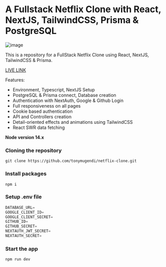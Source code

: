 # A Fullstack Netflix Clone with React, NextJS, TailwindCSS, Prisma & PostgreSQL

![image](https://user-images.githubusercontent.com/23248726/220005380-ede4fb14-0b8d-4582-a063-3cc4beeccfb7.png)


This is a repository for a FullStack Netflix Clone using React, NextJS, TailwindCSS & Prisma.

[LIVE LINK](https://netflix-clone-tonymugendi.vercel.app/)


Features:


- Environment, Typescript, NextJS Setup
- PostgreSQL & Prisma connect, Database creation
- Authentication with NextAuth, Google & Github Login
- Full responsiveness on all pages
- Cookie based authentication
- API and Controllers creation
- Detail-oriented effects and animations using TailwindCSS
- React SWR data fetching

**Node version 14.x**

### Cloning the repository

```shell
git clone https://github.com/tonymugendi/netflix-clone.git
```

### Install packages

```shell
npm i
```

### Setup .env file


```js
DATABASE_URL=
GOOGLE_CLIENT_ID=
GOOGLE_CLIENT_SECRET=
GITHUB_ID=
GITHUB_SECRET=
NEXTAUTH_JWT_SECRET=
NEXTAUTH_SECRET=
```

### Start the app

```shell
npm run dev
```